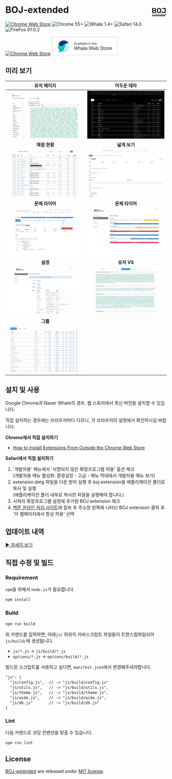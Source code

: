 # BOJ-extended <img align="right" src="icons/icon48.png"/>

[![Chrome Web Store](https://img.shields.io/chrome-web-store/v/mfcaadoifdifdnigjmfbekjbhehibfel)](https://chrome.google.com/webstore/detail/boj-%ED%94%84%EB%A1%9C%ED%95%84-%EB%AC%B8%EC%A0%9C-%EB%B3%B4%EA%B8%B0/mfcaadoifdifdnigjmfbekjbhehibfel) ![Chrome 55+](https://img.shields.io/badge/chrome-55%2B-green]) ![Whale 1.4+](https://img.shields.io/badge/whale-1.4%2B-green]) ![Safari 14.0](https://img.shields.io/badge/safari-14.0+%20partial-orange) ![FireFox 91.0.2](https://img.shields.io/badge/firefox-91.0.2%20partial-orange)

[![Chrome Web Store](https://storage.googleapis.com/chrome-gcs-uploader.appspot.com/image/WlD8wC6g8khYWPJUsQceQkhXSlv1/UV4C4ybeBTsZt43U4xis.png)](https://chrome.google.com/webstore/detail/boj-%ED%94%84%EB%A1%9C%ED%95%84-%EB%AC%B8%EC%A0%9C-%EB%B3%B4%EA%B8%B0/mfcaadoifdifdnigjmfbekjbhehibfel) [![Naver Whale Store](docs/images/whalestore-sm.png)](https://store.whale.naver.com/detail/epdpeloboklojnaelckeihkghcgebhnp)

## 미리 보기

|                    **유저 페이지**                     |                      **어두운 테마**                      |
| :----------------------------------------------------: | :-------------------------------------------------------: |
|   [![User Page](docs/images/screenshot-user.png)][1]   | [![Dark Theme](docs/images/screenshot-theme-dark.png)][2] |
|                     **채점 현황**                      |                       **넓게 보기**                       |
| [![Status Page](docs/images/screenshot-status.png)][3] |   [![Wide Screen](docs/images/screenshot-wide.png)][4]    |
|                    **문제 타이머**                     |                      **문제 타이머**                      |
|    [![Timer](docs/images/screenshot-timer2.png)][5]    |   [![Timer List](docs/images/screenshot-timer.png)][6]    |
|                        **설정**                        |                        **유저 VS**                        |
|   [![Option](docs/images/screenshot-option.png)][7]    |         [![VS](docs/images/screenshot-vs.png)][8]         |
|                        **그룹**                        |                                                           |
| [![Groups](docs/images/screenshot-group-list.png)][9]  |                                                           |

## 설치 및 사용

Google Chrome과 Naver Whale의 경우, 웹 스토어에서 최신 버전을 설치할 수 있습니다.

직접 설치하는 경우에는 브라우저마다 다르니, 각 브라우저의 설정에서 확인하시길 바랍니다.

**Chrome에서 직접 설치하기**

- [How to Install Extensions From Outside the Chrome Web Store](https://www.howtogeek.com/120743/how-to-install-extensions-from-outside-the-chrome-web-store/)

**Safari에서 직접 설치하기**

1. '개발자용' 메뉴에서 '서명되지 않은 확장프로그램 허용' 옵션 체크  
   (개발자용 메뉴 활성화: 환경설정 - 고급 - 메뉴 막대에서 개발자용 메뉴 보기)
2. extension.dmg 파일을 다운 받아 실행 후 boj extension을 애플리케이션 폴더로 복사 및 실행  
   (애플리케이션 폴더 내부로 복사한 파일을 실행해야 합니다.)
3. 사파리 확장프로그램 설정에 추가된 BOJ extension 체크
4. [백준 온라인 저지 사이트](https://www.acmicpc.net)에 접속 후 주소창 왼쪽에 나타난 BOJ extension 클릭 후 '이 웹페이지에서 항상 허용' 선택

## 업데이트 내역

[▶ 자세히 보기](UPDATENOTE.md)

## 직접 수정 및 빌드

### Requirement

`npm`을 위해서 `node.js`가 필요합니다.

```bash
npm install
```

### Build

```bash
npm run build
```

위 커맨드를 입력하면, 아래`js/` 하위의 자바스크립트 파일들이 트랜스컴파일되어 `js/build/`에 생성됩니다.

- `js/*.js` -> `js/build/*.js`
- `options/*.js` -> `options/build/*.js`

빌드된 스크립트를 사용하고 싶다면, `manifest.json`에서 변경해주셔야합니다.

```
"js": [
  "js/config.js",  // -> "js/build/config.js"
  "js/utils.js",   // -> "js/build/utils.js",
  "js/theme.js",   // -> "js/build/theme.js",
  "js/wide.js",    // -> "js/build/wide.js",
  "js/db.js"       // -> "js/build/db.js"
]
```

### Lint

다음 커맨드로 코딩 컨벤션을 맞출 수 있습니다.

```bash
npm run lint
```

## License

[BOJ-extended](https://github.com/joonas-yoon/boj-extended/) are released under [MIT license](https://github.com/joonas-yoon/boj-extended/blob/master/LICENSE).

[1]: https://raw.githubusercontent.com/joonas-yoon/boj-extended/main/docs/images/screenshot-user.png
[2]: https://raw.githubusercontent.com/joonas-yoon/boj-extended/main/docs/images/screenshot-theme-dark.png
[3]: https://raw.githubusercontent.com/joonas-yoon/boj-extended/main/docs/images/screenshot-status.png
[4]: https://raw.githubusercontent.com/joonas-yoon/boj-extended/main/docs/images/screenshot-wide.png
[5]: https://raw.githubusercontent.com/joonas-yoon/boj-extended/main/docs/images/screenshot-timer2.png
[6]: https://raw.githubusercontent.com/joonas-yoon/boj-extended/main/docs/images/screenshot-timer.png
[7]: https://raw.githubusercontent.com/joonas-yoon/boj-extended/main/docs/images/screenshot-option.png
[8]: https://raw.githubusercontent.com/joonas-yoon/boj-extended/main/docs/images/screenshot-vs.png
[9]: https://raw.githubusercontent.com/joonas-yoon/boj-extended/main/docs/images/screenshot-group-list.png
